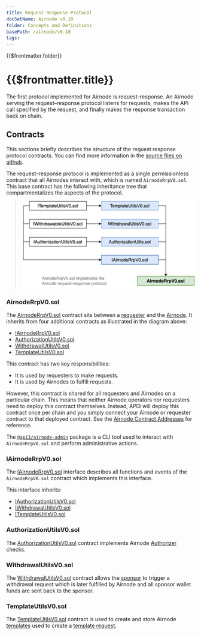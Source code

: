 ```yaml
---
title: Request-Response Protocol
docSetName: Airnode v0.10
folder: Concepts and Definitions
basePath: /airnode/v0.10
tags:
---
```


<TitleSpan>{{$frontmatter.folder}}</TitleSpan>

# {{$frontmatter.title}}

<VersionWarning/>

<TocHeader />
<TOC class="table-of-contents" :include-level="[2,3]" />

The first protocol implemented for Airnode is request–response. An Airnode
serving the request–response protocol listens for requests, makes the API call
specified by the request, and finally makes the response transaction back on
chain.

## Contracts

This sections briefly describes the structure of the request response protocol
contracts. You can find more information in the
[source files on github](https://github.com/api3dao/airnode/tree/v0.8/packages/airnode-protocol/contracts/rrp).

The request–response protocol is implemented as a single permissionless contract
that all Airnodes interact with, which is named `AirnodeRrpV0.sol`. This base
contract has the following inheritance tree that compartmentalizes the aspects
of the protocol.

> <img src="../assets/images/RRP-protocol-contracts.png" width="650px"/>

### AirnodeRrpV0.sol

The
[AirnodeRrpV0.sol](https://github.com/api3dao/airnode/blob/v0.8/packages/airnode-protocol/contracts/rrp/AirnodeRrpV0.sol)
contract sits between a [requester](./requester.md) and the
[Airnode](./airnode.md). It inherits from four additional contracts as
illustrated in the diagram above:

- [IAirnodeRrpV0.sol](README.md#iairnoderrp-sol)
- [AuthorizationUtilsV0.sol](README.md#authorizationutils-sol)
- [WithdrawalUtilsV0.sol](README.md#withdrawalutils-sol)
- [TemplateUtilsV0.sol](README.md#templateutilsv0-sol)

This contract has two key responsibilities:

- It is used by requesters to make requests.
- It is used by Airnodes to fulfill requests.

However, this contract is shared for all requesters and Airnodes on a particular
chain. This means that neither Airnode operators nor requesters need to deploy
this contract themselves. Instead, API3 will deploy this contract once per chain
and you simply connect your Airnode or requester contract to that deployed
contract. See the
[Airnode Contract Addresses](../reference/airnode-addresses.md) for reference.

The [`@api3/airnode-admin`](../reference/packages/admin-cli.md) package is a CLI
tool used to interact with `AirnodeRrpV0.sol` and perform administrative
actions.

### IAirnodeRrpV0.sol

The
[IAirnodeRrpV0.sol](https://github.com/api3dao/airnode/blob/v0.8/packages/airnode-protocol/contracts/rrp/interfaces/IAirnodeRrpV0.sol)
interface describes all functions and events of the `AirnodeRrpV0.sol` contract
which implements this interface.

This interface inherits:

- [IAuthorizationUtilsV0.sol](https://github.com/api3dao/airnode/blob/v0.8/packages/airnode-protocol/contracts/rrp/interfaces/IAuthorizationUtilsV0.sol)
- [IWithdrawalUtilsV0.sol](https://github.com/api3dao/airnode/blob/v0.8/packages/airnode-protocol/contracts/rrp/interfaces/IWithdrawalUtilsV0.sol)
- [ITemplateUtilsV0.sol](https://github.com/api3dao/airnode/blob/v0.8/packages/airnode-protocol/contracts/rrp/interfaces/ITemplateUtilsV0.sol)

### AuthorizationUtilsV0.sol

The
[AuthorizationUtilsV0.sol](https://github.com/api3dao/airnode/blob/v0.8/packages/airnode-protocol/contracts/rrp/AuthorizationUtilsV0.sol)
contract implements Airnode [Authorizer](./authorizers.md) checks.

### WithdrawalUtilsV0.sol

The
[WithdrawalUtilsV0.sol](https://github.com/api3dao/airnode/blob/v0.8/packages/airnode-protocol/contracts/rrp/WithdrawalUtilsV0.sol)
contract allows the [sponsor](./sponsor.md) to trigger a withdrawal request
which is later fulfilled by Airnode and all sponsor wallet funds are sent back
to the sponsor.

### TemplateUtilsV0.sol

The
[TemplateUtilsV0.sol](https://github.com/api3dao/airnode/blob/v0.8/packages/airnode-protocol/contracts/rrp/TemplateUtilsV0.sol)
contract is used to create and store Airnode [templates](./template.md) used to
create a [template request](./request.md#template-request).
